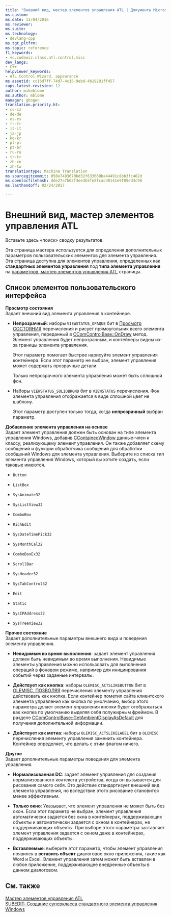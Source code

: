 ```yaml
---
title: "Внешний вид, мастер элементов управления ATL | Документы Microsoft"
ms.custom: 
ms.date: 11/04/2016
ms.reviewer: 
ms.suite: 
ms.technology:
- devlang-cpp
ms.tgt_pltfrm: 
ms.topic: reference
f1_keywords:
- vc.codewiz.class.atl.control.misc
dev_langs:
- C++
helpviewer_keywords:
- ATL Control Wizard, appearance
ms.assetid: cc16d7ff-74d7-4c15-9ebd-4b19201ff457
caps.latest.revision: 12
author: mikeblome
ms.author: mblome
manager: ghogen
translation.priority.ht:
- cs-cz
- de-de
- es-es
- fr-fr
- it-it
- ja-jp
- ko-kr
- pl-pl
- pt-br
- ru-ru
- tr-tr
- zh-cn
- zh-tw
translationtype: Machine Translation
ms.sourcegitcommit: 050e7483670bd32f633660ba44491c8bb3fc462d
ms.openlocfilehash: dde27a7b62f3ee3b5fe8fcacd8141e9f89ed3c98
ms.lasthandoff: 02/24/2017

---
```

# <a name="appearance-atl-control-wizard"></a>Внешний вид, мастер элементов управления ATL
Вставьте здесь «поиск» сводку результатов.  
  
 Эта страница мастера используется для определения дополнительных параметров пользовательских элементов для элемента управления. Эта страница доступна для элементов управления, определенных как **стандартных элементов управления** под **типа элемента управления** на [параметров, мастер элементов управления ATL](../../atl/reference/options-atl-control-wizard.md) страницы.  
  
## <a name="uielement-list"></a>Список элементов пользовательского интерфейса  
 **Просмотр состояния**  
 Задает внешний вид элемента управления в контейнере.  
  
-   **Непрозрачный**: наборы `VIEWSTATUS_OPAQUE` бит в [Просмотр СОСТОЯНИЯ](http://msdn.microsoft.com/library/windows/desktop/ms687201) перечисления и рисует прямоугольник всего элемента управления, переданный в [CComControlBase::OnDraw](../../atl/reference/ccomcontrolbase-class.md#ondraw) метод. Элемент управления будет непрозрачным, и контейнеры видны из-за границы элемента управления.  
  
     Этот параметр помогает быстрее нарисуйте элемент управления контейнера. Если этот параметр не выбран, элемент управления может содержать прозрачные детали.  
  
     Только непрозрачного элемента управления может быть сплошной фон.  
  
-   Наборы `VIEWSTATUS_SOLIDBKGND` бит в `VIEWSTATUS` перечисления. Фон элемента управления отображается в виде сплошной цвет не шаблону.  
  
     Этот параметр доступен только тогда, когда **непрозрачный** выбран параметр.  
  
 **Добавление элемента управления на основе**  
 Задает элемент управления должен быть основан на типе элемента управления Windows, добавив [CContainedWindow](ccontainedwindowt-class.md) данные-член к классу, реализующему элемент управления. Он также добавляет схему сообщений и функции обработчика сообщений для обработки сообщений Windows для элемента управления. Выберите из списка тип элемента управления Windows, который вы хотите создать, если таковые имеются.  

  
-   `Button`  
  
-   `ListBox`  
  
-   `SysAnimate32`  
  
-   `SysListView32`  
  
-   `ComboBox`  
  
-   `RichEdit`  
  
-   `SysDateTimePick32`  
  
-   `SysMonthCal32`  
  
-   `ComboBoxEx32`  
  
-   `ScrollBar`  
  
-   `SysHeader32`  
  
-   `SysTabControl32`  
  
-   `Edit`  
  
-   `Static`  
  
-   `SysIPAddress32`  
  
-   `SysTreeView32`  
  
 **Прочее состояние**  
 Задает дополнительные параметры внешнего вида и поведения элемента управления.  
  
-   **Невидимым во время выполнения**: задает элемент управления должен быть невидимым во время выполнения. Невидимые элементы управления можно использовать для выполнения операций в фоновом режиме, например для инициирования событий через заданные интервалы.  
  
-   **Действует как кнопка**: наборы `OLEMISC_ACTSLIKEBUTTON` бит в [OLEMISC, ПОЗВОЛЯЯ](http://msdn.microsoft.com/library/windows/desktop/ms678497) перечисления элементу управления действовать как кнопка. Если контейнер пометил сайта клиентского элемента управления как кнопка по умолчанию, выбор этого параметра делает элемент управления кнопки будет отображаться как кнопка по умолчанию выделяя себя полужирным фреймом. В разделе [CComControlBase::GetAmbientDisplayAsDefault](../../atl/reference/ccomcontrolbase-class.md#getambientdisplayasdefault) для получения дополнительной информации.  
  
-   **Действует как метка**: наборы `OLEMISC_ACTSLIKELABEL` бит в `OLEMISC` перечисления элементу управления заменить контейнера. Контейнер определяет, что делать с этим флагом ничего.  
  
 **Другое**  
 Задает дополнительные параметры поведения для элемента управления.  
  
-   **Нормализованная DC**: задает элемент управления для создания нормализованного контекста устройства, когда он вызывается для рисования самого себя. Это действие стандартизует внешний вид элемента управления, но вследствие этого рисование становится менее эффективным.  
  
-   **Только окно**: Указывает, что элемент управления не может быть без окон. Если этот параметр не выбран, элемент управления автоматически задается без окна в контейнерах, поддерживающих объекты и автоматически задается с окном в контейнерах, не поддерживающих объекты. При выборе этого параметра заставляет элемент управления задается с окном даже в контейнерах, поддерживающих объекты.  
  
-   **Вставляемые**: выберите этот параметр, чтобы элемент управления появился в **вставить объект** диалоговое окно приложения, такие как Word и Excel. Элемент управления затем может быть вставлен в любое приложение, поддерживающее внедренные объекты в данном диалоговом.  
  
## <a name="see-also"></a>См. также  
 [Мастер элементов управления ATL](../../atl/reference/atl-control-wizard.md)   
 [SUBEDIT: Создание суперкласса стандартного элемента управления Windows](http://msdn.microsoft.com/en-us/30e46bdc-ed92-417c-b6b8-359017265a7b)


